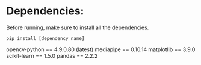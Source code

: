 # Dependencies:

Before running, make sure to install all the dependencies.

    pip install [dependency name]

opencv-python == 4.9.0.80 (latest)
mediapipe == 0.10.14
matplotlib == 3.9.0
scikit-learn == 1.5.0
pandas == 2.2.2

